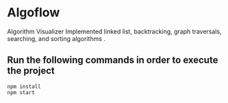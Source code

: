# Algoflow
Algorithm Visualizer
Implemented linked list, backtracking, graph traversals, searching, and sorting algorithms
.

## Run the following commands in order to execute the project
```
npm install
npm start

```